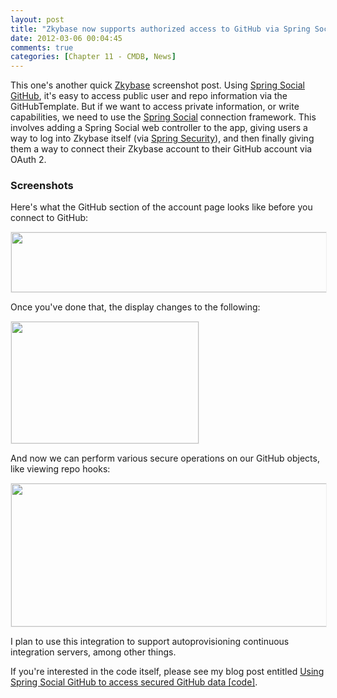 ```yaml
---
layout: post
title: "Zkybase now supports authorized access to GitHub via Spring Social GitHub"
date: 2012-03-06 00:04:45
comments: true
categories: [Chapter 11 - CMDB, News]
---
```

This one's another quick <a title="Zkybase" href="https://github.com/williewheeler/zkybase">Zkybase</a> screenshot post. Using <a title="Spring Social GitHub" href="https://github.com/SpringSource/spring-social-github">Spring Social GitHub</a>, it's easy to access public user and repo information via the GitHubTemplate. But if we want to access private information, or write capabilities, we need to use the <a title="Spring Social" href="http://www.springsource.org/spring-social">Spring Social</a> connection framework. This involves adding a Spring Social web controller to the app, giving users a way to log into Zkybase itself (via <a title="Spring Security" href="http://static.springsource.org/spring-security/site/">Spring Security</a>), and then finally giving them a way to connect their Zkybase account to their GitHub account via OAuth 2.

<h3>Screenshots</h3>

Here's what the GitHub section of the account page looks like before you connect to GitHub:

<a href="http://springinpractice.com/wp-content/uploads/2012/03/disconnected.png"><img class="alignnone  wp-image-681" style="border: 1px solid #EEE;" title="disconnected" src="http://springinpractice.com/wp-content/uploads/2012/03/disconnected.png" alt="" width="565" height="96" /></a>

Once you've done that, the display changes to the following:

<a href="http://springinpractice.com/wp-content/uploads/2012/03/connected.png"><img class="alignnone size-medium wp-image-682" style="border: 1px solid #EEE;" title="connected" src="http://springinpractice.com/wp-content/uploads/2012/03/connected-300x195.png" alt="" width="300" height="195" /></a>

And now we can perform various secure operations on our GitHub objects, like viewing repo hooks:

<a href="http://springinpractice.com/wp-content/uploads/2012/03/hooks3.png"><img class="alignnone  wp-image-683" style="border: 1px solid #eeeeee;" title="hooks" src="http://springinpractice.com/wp-content/uploads/2012/03/hooks3.png" alt="" width="619" height="229" /></a>

I plan to use this integration to support autoprovisioning continuous integration servers, among other things.

If you're interested in the code itself, please see my blog post entitled <a href="http://springinpractice.com/2012/03/06/using-spring-social-github-to-access-secured-github-data-code/">Using Spring Social GitHub to access secured GitHub data [code]</a>.

